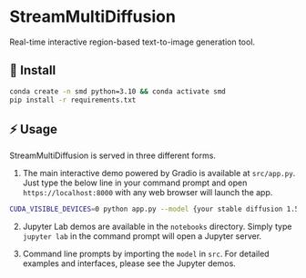 # StreamMultiDiffusion

Real-time interactive region-based text-to-image generation tool.




## 🤖 Install

```bash
conda create -n smd python=3.10 && conda activate smd
pip install -r requirements.txt
```

## ⚡ Usage

StreamMultiDiffusion is served in three different forms.

1. The main interactive demo powered by Gradio is available at `src/app.py`. Just type the below line in your command prompt and open `https://localhost:8000` with any web browser will launch the app.

```bash
CUDA_VISIBLE_DEVICES=0 python app.py --model {your stable diffusion 1.5 checkpoint} --height 512 --width 512 --port 8000
```

2. Jupyter Lab demos are available in the `notebooks` directory. Simply type `jupyter lab` in the command prompt will open a Jupyter server.

3. Command line prompts by importing the `model` in `src`. For detailed examples and interfaces, please see the Jupyter demos.